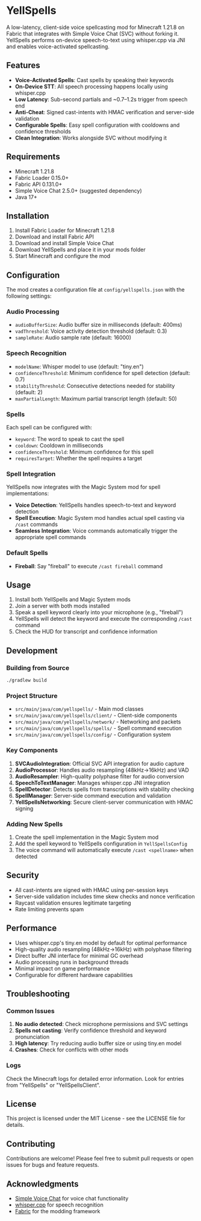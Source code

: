 # YellSpells

A low-latency, client-side voice spellcasting mod for Minecraft 1.21.8 on Fabric that integrates with Simple Voice Chat (SVC) without forking it. YellSpells performs on-device speech-to-text using whisper.cpp via JNI and enables voice-activated spellcasting.

## Features

- **Voice-Activated Spells**: Cast spells by speaking their keywords
- **On-Device STT**: All speech processing happens locally using whisper.cpp
- **Low Latency**: Sub-second partials and ~0.7–1.2s trigger from speech end
- **Anti-Cheat**: Signed cast-intents with HMAC verification and server-side validation
- **Configurable Spells**: Easy spell configuration with cooldowns and confidence thresholds
- **Clean Integration**: Works alongside SVC without modifying it

## Requirements

- Minecraft 1.21.8
- Fabric Loader 0.15.0+
- Fabric API 0.131.0+
- Simple Voice Chat 2.5.0+ (suggested dependency)
- Java 17+

## Installation

1. Install Fabric Loader for Minecraft 1.21.8
2. Download and install Fabric API
3. Download and install Simple Voice Chat
4. Download YellSpells and place it in your mods folder
5. Start Minecraft and configure the mod

## Configuration

The mod creates a configuration file at `config/yellspells.json` with the following settings:

### Audio Processing
- `audioBufferSize`: Audio buffer size in milliseconds (default: 400ms)
- `vadThreshold`: Voice activity detection threshold (default: 0.3)
- `sampleRate`: Audio sample rate (default: 16000)

### Speech Recognition
- `modelName`: Whisper model to use (default: "tiny.en")
- `confidenceThreshold`: Minimum confidence for spell detection (default: 0.7)
- `stabilityThreshold`: Consecutive detections needed for stability (default: 2)
- `maxPartialLength`: Maximum partial transcript length (default: 50)

### Spells
Each spell can be configured with:
- `keyword`: The word to speak to cast the spell
- `cooldown`: Cooldown in milliseconds
- `confidenceThreshold`: Minimum confidence for this spell
- `requiresTarget`: Whether the spell requires a target

### Spell Integration
YellSpells now integrates with the Magic System mod for spell implementations:
- **Voice Detection**: YellSpells handles speech-to-text and keyword detection
- **Spell Execution**: Magic System mod handles actual spell casting via `/cast` commands
- **Seamless Integration**: Voice commands automatically trigger the appropriate spell commands

### Default Spells
- **Fireball**: Say "fireball" to execute `/cast fireball` command

## Usage

1. Install both YellSpells and Magic System mods
2. Join a server with both mods installed
3. Speak a spell keyword clearly into your microphone (e.g., "fireball")
4. YellSpells will detect the keyword and execute the corresponding `/cast` command
5. Check the HUD for transcript and confidence information

## Development

### Building from Source

```bash
./gradlew build
```

### Project Structure

- `src/main/java/com/yellspells/` - Main mod classes
- `src/main/java/com/yellspells/client/` - Client-side components
- `src/main/java/com/yellspells/network/` - Networking and packets
- `src/main/java/com/yellspells/spells/` - Spell command execution
- `src/main/java/com/yellspells/config/` - Configuration system

### Key Components

1. **SVCAudioIntegration**: Official SVC API integration for audio capture
2. **AudioProcessor**: Handles audio resampling (48kHz→16kHz) and VAD
3. **AudioResampler**: High-quality polyphase filter for audio conversion
4. **SpeechToTextManager**: Manages whisper.cpp JNI integration
5. **SpellDetector**: Detects spells from transcriptions with stability checking
6. **SpellManager**: Server-side command execution and validation
7. **YellSpellsNetworking**: Secure client-server communication with HMAC signing

### Adding New Spells

1. Create the spell implementation in the Magic System mod
2. Add the spell keyword to YellSpells configuration in `YellSpellsConfig`
3. The voice command will automatically execute `/cast <spellname>` when detected

## Security

- All cast-intents are signed with HMAC using per-session keys
- Server-side validation includes time skew checks and nonce verification
- Raycast validation ensures legitimate targeting
- Rate limiting prevents spam

## Performance

- Uses whisper.cpp's tiny.en model by default for optimal performance
- High-quality audio resampling (48kHz→16kHz) with polyphase filtering
- Direct buffer JNI interface for minimal GC overhead
- Audio processing runs in background threads
- Minimal impact on game performance
- Configurable for different hardware capabilities

## Troubleshooting

### Common Issues

1. **No audio detected**: Check microphone permissions and SVC settings
2. **Spells not casting**: Verify confidence threshold and keyword pronunciation
3. **High latency**: Try reducing audio buffer size or using tiny.en model
4. **Crashes**: Check for conflicts with other mods

### Logs

Check the Minecraft logs for detailed error information. Look for entries from "YellSpells" or "YellSpellsClient".

## License

This project is licensed under the MIT License - see the LICENSE file for details.

## Contributing

Contributions are welcome! Please feel free to submit pull requests or open issues for bugs and feature requests.

## Acknowledgments

- [Simple Voice Chat](https://github.com/henkelmax/simple-voice-chat) for voice chat functionality
- [whisper.cpp](https://github.com/ggerganov/whisper.cpp) for speech recognition
- [Fabric](https://fabricmc.net/) for the modding framework
